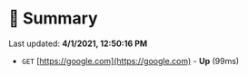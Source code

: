 # 📖 Summary
Last updated: **4/1/2021, 12:50:16 PM**

- `GET` [https://google.com](https://google.com) - **Up** (99ms)
